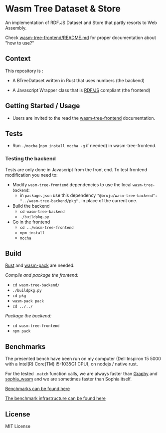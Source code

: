# Wasm Tree Dataset & Store

An implementation of RDF.JS Dataset and Store that partly resorts to Web
Assembly.

Check [wasm-tree-frontend/README.md](wasm-tree-frontend/README.md) for proper
documentation about "how to use?"

## Context

This repository is :

- A BTreeDataset written in Rust that uses numbers (the backend)

- A Javascript Wrapper class that is [RDF/JS](https://rdf.js.og) compliant (the frontend)

## Getting Started / Usage

- Users are invited to the read the [wasm-tree-frontend](wasm-tree-frontend/README.md) documentation.


## Tests

- Run `./mocha` (`npm install mocha -g` if needed) in wasm-tree-frontend.

### Testing the backend

Tests are only done in Javascript from the front end. To test frontend modification you need to:

- Modify `wasm-tree-frontend` dependencies to use the local `wasm-tree-backend`:
    - in `package.json` use this dependency `"@bruju/wasm-tree-backend": "../wasm-tree-backend/pkg",` in place of the current one.
- Build the backend
    - `cd wasm-tree-backend`
    - `./buildpkg.py`
- Go in the frontend
    - `cd ../wasm-tree-frontend`
    - `npm install`
    - `mocha`

## Build

[Rust](https://www.rust-lang.org/tools/install) and [wasm-pack](https://rustwasm.github.io/wasm-pack/installer/) are needed.

*Compile and package the frontend:*

- `cd wasm-tree-backend/`
- `./buildpkg.py`
- `cd pkg`
- `wasm-pack pack`
- `cd ../../`

*Package the backend:*

- `cd wasm-tree-frontend`
- `npm pack`

## Benchmarks

The presented bench have been run on my computer (Dell Inspiron 15 5000 with a Intel(R) Core(TM) i5-1035G1 CPU), on nodejs / native rust.

For the tested `.match` function calls, we are always faster than [Graphy](https://graphy.link/) and [sophia_wasm](https://github.com/BruJu/wasmify-sophia/tree/master/sophia-wasm) and we are sometimes faster than Sophia itself.

[Benchmarks can be found here](https://github.com/BruJu/RustWasmRDFNotes)

[The benchmark infrastructure can be found here](https://github.com/BruJu/wasm_rdf_benchmark)

## License

MIT License
